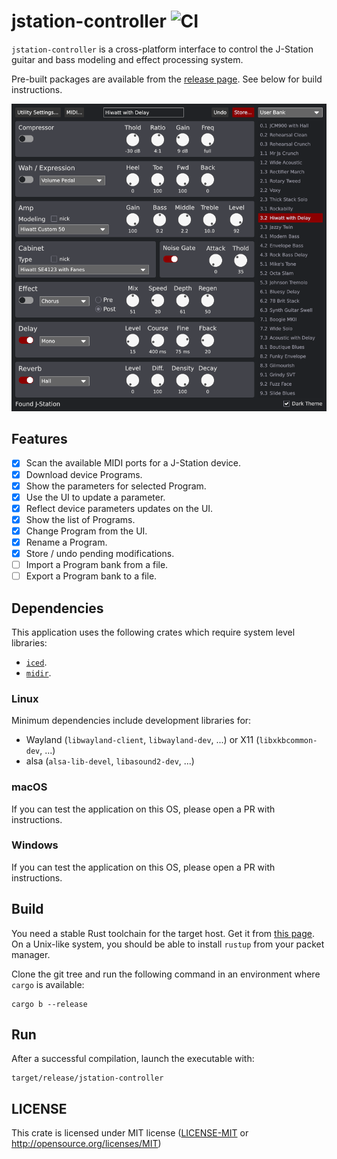 # jstation-controller ![CI](https://github.com/fengalin/jstation-controller/workflows/CI/badge.svg)

`jstation-controller` is a cross-platform interface to control the J-Station guitar and bass modeling and effect processing system.

Pre-built packages are available from the [release page](https://github.com/fengalin/jstation-controller/releases). See below for build instructions.

![jstation-controller UI](assets/screenshot_20230110.png "jstation-controller UI")

## Features

- [X] Scan the available MIDI ports for a J-Station device.
- [X] Download device Programs.
- [X] Show the parameters for selected Program.
- [X] Use the UI to update a parameter.
- [X] Reflect device parameters updates on the UI.
- [X] Show the list of Programs.
- [X] Change Program from the UI.
- [X] Rename a Program.
- [X] Store / undo pending modifications.
- [ ] Import a Program bank from a file.
- [ ] Export a Program bank to a file.

## Dependencies

This application uses the following crates which require system level libraries:

- [`iced`](https://crates.io/crates/iced).
- [`midir`](https://crates.io/crates/midir).

### Linux

Minimum dependencies include development libraries for:

- Wayland (`libwayland-client`, `libwayland-dev`, ...) or X11 (`libxkbcommon-dev`, ...)
- alsa (`alsa-lib-devel`, `libasound2-dev`, ...)

### macOS

If you can test the application on this OS, please open a PR with instructions.

### Windows

If you can test the application on this OS, please open a PR with instructions.

## Build

You need a stable Rust toolchain for the target host. Get it from [this page](https://www.rust-lang.org/fr/tools/install).
On a Unix-like system, you should be able to install `rustup` from your packet
manager.

Clone the git tree and run the following command in an environment where
`cargo` is available:

```
cargo b --release
```

## Run

After a successful compilation, launch the executable with:

```
target/release/jstation-controller
```

## LICENSE

This crate is licensed under MIT license ([LICENSE-MIT](LICENSE-MIT) or
http://opensource.org/licenses/MIT)
